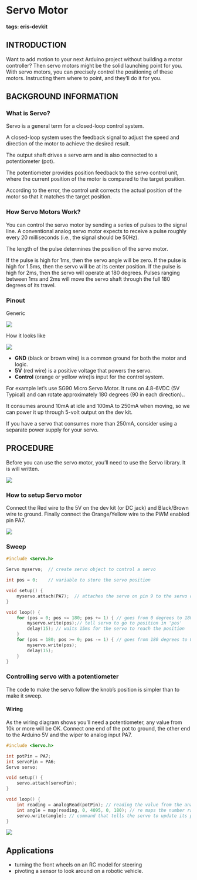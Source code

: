 # Servo Motor

**tags: eris-devkit**

## INTRODUCTION

Want to add motion to your next Arduino project without building a motor controller? Then servo motors might be the solid launching point for you. With servo motors, you can precisely control the positioning of these motors. Instructing them where to point, and they’ll do it for you.

## BACKGROUND INFORMATION

### What is Servo?

Servo is a general term for a closed-loop control system.

A closed-loop system uses the feedback signal to adjust the speed and direction of the motor to achieve the desired result.

The output shaft drives a servo arm and is also connected to a potentiometer \(pot\).

The potentiometer provides position feedback to the servo control unit, where the current position of the motor is compared to the target position.

According to the error, the control unit corrects the actual position of the motor so that it matches the target position.

### How Servo Motors Work?

You can control the servo motor by sending a series of pulses to the signal line. A conventional analog servo motor expects to receive a pulse roughly every 20 milliseconds \(i.e., the signal should be 50Hz\).

The length of the pulse determines the position of the servo motor.

If the pulse is high for 1ms, then the servo angle will be zero. If the pulse is high for 1.5ms, then the servo will be at its center position. If the pulse is high for 2ms, then the servo will operate at 180 degrees. Pulses ranging between 1ms and 2ms will move the servo shaft through the full 180 degrees of its travel.

### Pinout

Generic

![](https://i.imgur.com/4LFDthm.png)

How it looks like

![](https://i.imgur.com/vQtWjqD.jpg)

* **GND** \(black or brown wire\) is a common ground for both the motor and logic.
* **5V** \(red wire\) is a positive voltage that powers the servo.
* **Control** \(orange or yellow wire\)is input for the control system.

For example let’s use SG90 Micro Servo Motor. It runs on 4.8-6VDC \(5V Typical\) and can rotate approximately 180 degrees \(90 in each direction\)..

It consumes around 10mA at idle and 100mA to 250mA when moving, so we can power it up through 5-volt output on the dev kit.

If you have a servo that consumes more than 250mA, consider using a separate power supply for your servo.

## PROCEDURE

Before you can use the servo motor, you’ll need to use the Servo library. It is will written.

![](https://i.imgur.com/n7N7OPA.png)

### How to setup Servo motor

Connect the Red wire to the 5V on the dev kit \(or DC jack\) and Black/Brown wire to ground. Finally connect the Orange/Yellow wire to the PWM enabled pin PA7.

![](https://i.imgur.com/XljJYwk.png)

### Sweep

```cpp
#include <Servo.h>

Servo myservo;  // create servo object to control a servo

int pos = 0;    // variable to store the servo position

void setup() {
    myservo.attach(PA7);  // attaches the servo on pin 9 to the servo object
}

void loop() {
    for (pos = 0; pos <= 180; pos += 1) { // goes from 0 degrees to 180 degrees in steps of 1 degree
        myservo.write(pos);// tell servo to go to position in 'pos'
        delay(15); // waits 15ms for the servo to reach the position
    }
    for (pos = 180; pos >= 0; pos -= 1) { // goes from 180 degrees to 0 degrees
        myservo.write(pos);
        delay(15);
    }
}
```

### Controlling servo with a potentiometer

The code to make the servo follow the knob’s position is simpler than to make it sweep.

#### Wiring

As the wiring diagram shows you’ll need a potentiometer, any value from 10k or more will be OK. Connect one end of the pot to ground, the other end to the Arduino 5V and the wiper to analog input PA7.

```cpp
#include <Servo.h>

int potPin = PA7;
int servoPin = PA6;
Servo servo;

void setup() {
    servo.attach(servoPin);
}

void loop() {
    int reading = analogRead(potPin); // reading the value from the analog pin PA7 and gives us values between 0 and 4095
    int angle = map(reading, 0, 4095, 0, 180); // re maps the number range 0-4095 to 0-180 to represent angle in degrees
    servo.write(angle); // command that tells the servo to update its position to the angle selected by the potentiometer.
}
```

![](https://i.imgur.com/ouVDZkS.jpg)

## Applications

* turning the front wheels on an RC model for steering
* pivoting a sensor to look around on a robotic vehicle.

